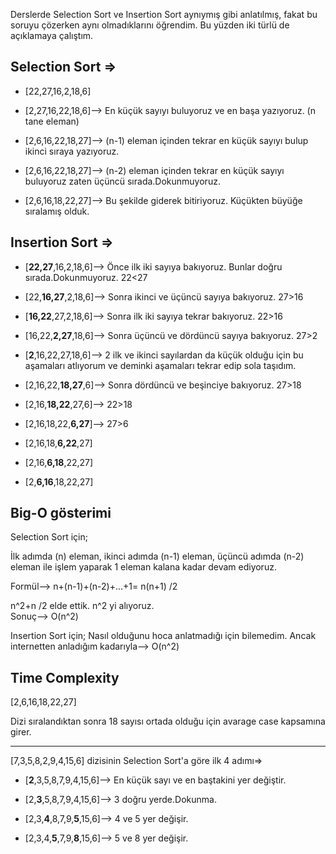 Derslerde Selection Sort ve Insertion Sort aynıymış gibi anlatılmış, fakat bu soruyu çözerken aynı olmadıklarını öğrendim. Bu yüzden iki türlü de açıklamaya çalıştım.

## Selection Sort =>
- [22,27,16,2,18,6] 

- [2,27,16,22,18,6]--> En küçük sayıyı buluyoruz ve en başa yazıyoruz. (n tane eleman)


- [2,6,16,22,18,27]--> (n-1) eleman içinden tekrar en küçük sayıyı bulup ikinci sıraya yazıyoruz.


- [2,6,16,22,18,27]--> (n-2) eleman içinden tekrar en küçük sayıyı buluyoruz zaten üçüncü sırada.Dokunmuyoruz.


- [2,6,16,18,22,27]--> Bu şekilde giderek bitiriyoruz. Küçükten büyüğe sıralamış olduk. 


## Insertion Sort =>

- [**22,27**,16,2,18,6]--> Önce ilk iki sayıya bakıyoruz. Bunlar doğru sırada.Dokunmuyoruz. 22<27

- [22,**16,27**,2,18,6]--> Sonra ikinci ve üçüncü sayıya bakıyoruz. 27>16

- [**16,22**,27,2,18,6]--> Sonra ilk iki sayıya tekrar bakıyoruz. 22>16 

- [16,22,**2,27**,18,6]--> Sonra üçüncü ve dördüncü sayıya bakıyoruz. 27>2

- [**2**,16,22,27,18,6]--> 2 ilk ve ikinci sayılardan da küçük olduğu için bu aşamaları atlıyorum ve deminki aşamaları tekrar edip sola taşıdım. 

- [2,16,22,**18,27**,6]--> Sonra dördüncü ve beşinciye bakıyoruz. 27>18

- [2,16,**18,22**,27,6]--> 22>18

- [2,16,18,22,**6,27**]--> 27>6

- [2,16,18,**6,22**,27]
- [2,16,**6,18**,22,27]
- [2,**6,16**,18,22,27]


## Big-O gösterimi

Selection Sort için;

İlk adımda (n) eleman, ikinci adımda (n-1) eleman, üçüncü adımda (n-2) eleman ile işlem yaparak 1 eleman kalana kadar devam ediyoruz.

Formül--> n+(n-1)+(n-2)+...+1= n(n+1) /2 

n^2+n /2 elde ettik. n^2 yi alıyoruz.  
Sonuç--> O(n^2)

Insertion Sort için;
 Nasıl olduğunu hoca anlatmadığı için bilemedim. Ancak internetten anladığım kadarıyla--> O(n^2)

## Time Complexity

[2,6,16,18,22,27] 

Dizi sıralandıktan sonra 18 sayısı ortada olduğu için avarage case kapsamına girer.

---

[7,3,5,8,2,9,4,15,6] dizisinin Selection Sort'a göre ilk 4 adımı=>

 - [**2**,3,5,8,7,9,4,15,6]--> En küçük sayı ve en baştakini yer değiştir.

 - [2,**3**,5,8,7,9,4,15,6]--> 3 doğru yerde.Dokunma.

 - [2,3,**4**,8,7,9,**5**,15,6]--> 4 ve 5 yer değişir.

 - [2,3,4,**5**,7,9,**8**,15,6]--> 5 ve 8 yer değişir.







